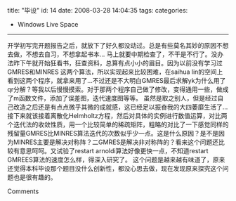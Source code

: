 title: "毕设"
id: 14
date: 2008-03-28 14:04:35
tags: 
categories: 
- Windows Live Space
---


开学初写完开题报告之后，就放下了好久都没动过。总是有些莫名其妙的原因不想去做，不想去自习，不想拿起书本...
马上就要中期检查了，不干是不行了。没办法昨下午就开始狂看书，狂查资料，总算有点小小的眉目。因为以前没有学习过GMRES和MINRES 这两个算法，所以实现起来比较困难，在saihua lin的空间上看到这两个程序，就拿来用了...不过还是不大明白GMRES最后求解yk为什么用了qr分解？等我以后慢慢摸索。对于那两个程序自己做了修改，变得通用一些，做成了m函数文件，添加了误差图，迭代速度图等等。
虽然是取之别人，但是经过自己改造之后还是有点点微乎其微的成就感，这已经足以振奋我的大四萎靡生活了...
接下来就该接着离散化Helmholtz方程，然后对具体的实例进行数值运算，对比两个迭代法的收敛性质，用一个比较简单的稀疏矩阵，粗略的对比了一下感觉同样的残留量GMRES比MINRES算法迭代的次数似乎少一点。这是什么原因？是不是因为MINRES主要是解决对称阵？二GMRES是解决非对称阵的？看来这个问题还比较有意思呵呵。又试验了restart arnoldi算法好像更快一点，不知道restart GMREES算法的速度怎么样，得深入研究了。
这个问题是越来越有味道了，原来还觉得本科毕设那个题目没什么创新性，都没心思去做，现在发现原来探究这个问题也是很有趣的。

Comments
